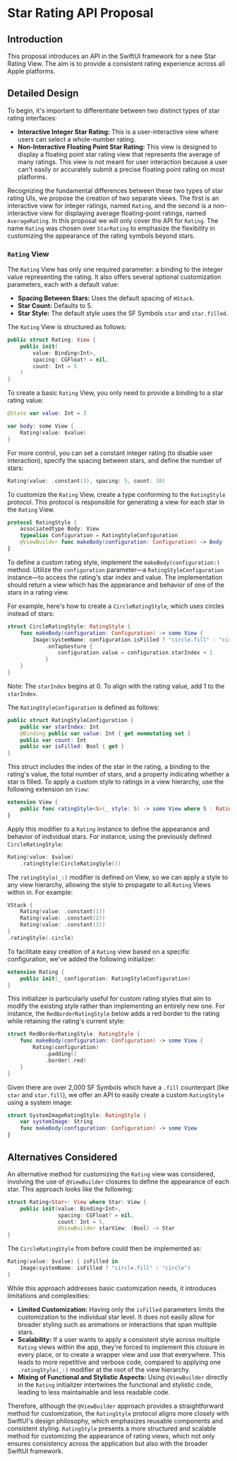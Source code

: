 # Star Rating API Proposal

## Introduction
This proposal introduces an API in the SwiftUI framework for a new Star Rating View. The aim is to provide a consistent rating experience across all Apple platforms. 

## Detailed Design
To begin, it's important to differentiate between two distinct types of star rating interfaces:
- **Interactive Integer Star Rating:** This is a user-interactive view where users can select a whole-number rating.
- **Non-Interactive Floating Point Star Rating:** This view is designed to display a floating point star rating view that represents the average of many ratings. This view is not meant for user interaction because a user can't easily or accurately submit a precise floating point rating on most platforms.

Recognizing the fundamental differences between these two types of star rating UIs, we propose the creation of two separate views. The first is an interactive view for integer ratings, named `Rating`, and the second is a non-interactive view for displaying average floating-point ratings, named `AverageRating`. In this proposal we will only cover the API for `Rating`. The name `Rating` was chosen over `StarRating` to emphasize the flexibility in customizing the appearance of the rating symbols beyond stars.
### `Rating` View
The `Rating` View has only one required parameter: a binding to the integer value representing the rating. It also offers several optional customization parameters, each with a default value:
- **Spacing Between Stars:**  Uses the default spacing of `HStack`.
- **Star Count:** Defaults to 5.
- **Star Style:** The default style uses the SF Symbols `star` and `star.filled`.

The `Rating` View is structured as follows:
```swift
public struct Rating: View {
    public init(
        value: Binding<Int>,
        spacing: CGFloat? = nil,
        count: Int = 5
    )
}
```

To create a basic `Rating` View, you only need to provide a binding to a star rating value:
```swift
@State var value: Int = 3

var body: some View {
    Rating(value: $value)
}
```

For more control, you can set a constant integer rating (to disable user interaction), specify the spacing between stars, and define the number of stars:
```swift
Rating(value: .constant(3), spacing: 5, count: 10)
```

To customize the `Rating` View, create a type conforming to the `RatingStyle` protocol. This protocol is responsible for generating a view for each star in the `Rating` View.
```swift
protocol RatingStyle {
    associatedtype Body: View
    typealias Configuration = RatingStyleConfiguration
    @ViewBuilder func makeBody(configuration: Configuration) -> Body
}
```

To define a custom rating style, implement the `makeBody(configuration:)` method. Utilize the `configuration` parameter—a `RatingStyleConfiguration` instance—to access the rating's star index and value. The implementation should return a view which has the appearance and behavior of one of the stars in a rating view. 

For example, here's how to create a `CircleRatingStyle`, which uses circles instead of stars:
```swift
struct CircleRatingStyle: RatingStyle {
    func makeBody(configuration: Configuration) -> some View {
        Image(systemName: configuration.isFilled ? "circle.fill" : "circle")
            .onTapGesture {
                configuration.value = configuration.starIndex + 1
            }
    }
}
```
Note: The `starIndex` begins at 0. To align with the rating value, add 1 to the `starIndex`.

The `RatingStyleConfiguration` is defined as follows:
```swift
public struct RatingStyleConfiguration {
    public var starIndex: Int
    @Binding public var value: Int { get nonmutating set }
    public var count: Int
    public var isFilled: Bool { get }
}
```
 
This struct includes the index of the star in the rating, a binding to the rating's value, the total number of stars, and a property indicating whether a star is filled. To apply a custom style to ratings in a view hierarchy, use the following extension on `View`:
```swift
extension View {
    public func ratingStyle<S>(_ style: S) -> some View where S : RatingStyle
}
```

Apply this modifier to a `Rating` instance to define the appearance and behavior of individual stars. For instance, using the previously defined `CircleRatingStyle`:
```swift
Rating(value: $value)
    .ratingStyle(CircleRatingSyle())
```

The `ratingStyle(_:)` modifier is defined on View, so we can apply a style to any view hierarchy, allowing the style to propagate to all `Rating` Views within in. For example:
```swift
VStack {
    Rating(value: .constant(1))
    Rating(value: .constant(2))
    Rating(value: .constant(3))
}
.ratingStyle(.circle)
```

To facilitate easy creation of a `Rating` view based on a specific configuration, we've added the following initializer:
```swift
extension Rating {
    public init(_ configuration: RatingStyleConfiguration)
}
```

This initializer is particularly useful for custom rating styles that aim to modify the existing style rather than implementing an entirely new one. For instance, the `RedBorderRatingStyle` below adds a red border to the rating while retaining the rating's current style:
```swift
struct RedBorderRatingStyle: RatingStyle {
    func makeBody(configuration: Configuration) -> some View {
        Rating(configuration)
            .padding()
            .border(.red)
    }
}
```

Given there are over 2,000 SF Symbols which have a `.fill` counterpart (like `star` and `star.fill`), we offer an API to easily create a custom `RatingStyle`  using a system image:
```swift
struct SystemImageRatingStyle: RatingStyle {
    var systemImage: String
    func makeBody(configuration: Configuration) -> some View
}
```

## Alternatives Considered
An alternative method for customizing the `Rating` view was considered, involving the use of `@ViewBuilder` closures to define the appearance of each star. This approach looks like the following:
```swift
struct Rating<Star>: View where Star: View {
    public init(value: Binding<Int>,
                spacing: CGFloat? = nil,
                count: Int = 5,
                @ViewBuilder starView: (Bool) -> Star
}
```

The `CircleRatingStyle` from before could then be implemented as:
```swift
Rating(value: $value) { isFilled in
    Image(systemName: isFilled ? "circle.fill" : "circle")
}
```

While this approach addresses basic customization needs, it introduces limitations and complexities:
- **Limited Customization:** Having only the `isFilled` parameters limits the customization to the individual star level. It does not easily allow for broader styling such as animations or interactions that span multiple stars. 
- **Scalability:** If a user wants to apply a consistent style across multiple `Rating` views within the app, they're forced to implement this closure in every place, or to create a wrapper view and use that everywhere. This leads to more repetitive and verbose code, compared to applying one `.ratingStyle(_:)` modifier at the root of the view hierarchy.
- **Mixing of Functional and Stylistic Aspects:** Using `@ViewBuilder` directly in the `Rating` initializer intertwines the functional and stylistic code, leading to less maintainable and less readable code.

Therefore, although the `@ViewBuilder` approach provides a straightforward method for customization, the `RatingStyle` protocol aligns more closely with SwiftUI's design philosophy, which emphasizes reusable components and consistent styling. `RatingStyle` presents a more structured and scalable method for customizing the appearance of rating views, which not only ensures consistency across the application but also with the broader SwiftUI framework.


